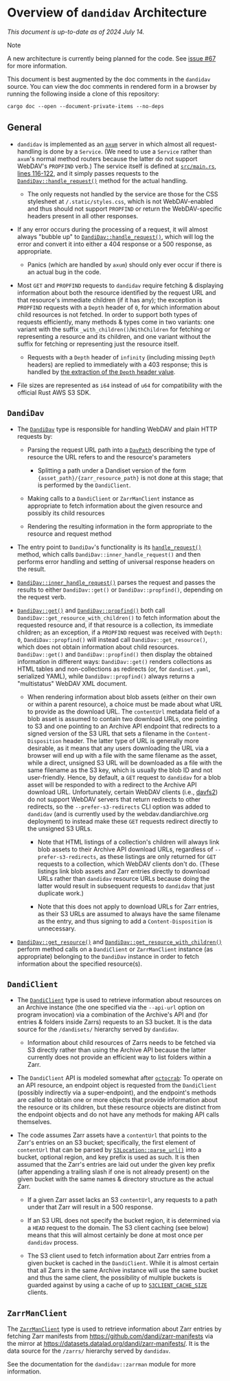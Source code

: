 Overview of `dandidav` Architecture
===================================

*This document is up-to-date as of 2024 July 14.*

> [!NOTE]
> A new architecture is currently being planned for the code.  See [issue
> #67](https://github.com/dandi/dandidav/issues/67) for more information.

This document is best augmented by the doc comments in the `dandidav` source.
You can view the doc comments in rendered form in a browser by running the
following inside a clone of this repository:

```console
cargo doc --open --document-private-items --no-deps
```

General
-------

- `dandidav` is implemented as an [`axum`](https://github.com/tokio-rs/axum)
  server in which almost all request-handling is done by a `Service`.  (We need
  to use a `Service` rather than `axum`'s normal method routers because the
  latter do not support WebDAV's `PROPFIND` verb.)  The service itself is
  defined at [`src/main.rs`, lines 116-122][service-fn], and it simply passes
  requests to the [`DandiDav::handle_request()`][handle-request] method for the
  actual handling.

    - The only requests not handled by the service are those for the CSS
      stylesheet at `/.static/styles.css`, which is not WebDAV-enabled and thus
      should not support `PROPFIND` or return the WebDAV-specific headers
      present in all other responses.

- If any error occurs during the processing of a request, it will almost always
  "bubble up" to [`DandiDav::handle_request()`][handle-request], which will log
  the error and convert it into either a 404 response or a 500 response, as
  appropriate.

    - Panics (which are handled by `axum`) should only ever occur if there is
      an actual bug in the code.

- Most `GET` and `PROPFIND` requests to `dandidav` require fetching &
  displaying information about both the resource identified by the request URL
  and that resource's immediate children (if it has any); the exception is
  `PROPFIND` requests with a `Depth` header of `0`, for which information about
  child resources is not fetched.  In order to support both types of requests
  efficiently, many methods & types come in two variants: one variant with the
  suffix `_with_children()`/`WithChildren` for fetching or representing a
  resource and its children, and one variant without the suffix for fetching or
  representing just the resource itself.

    - Requests with a `Depth` header of `infinity` (including missing `Depth`
      headers) are replied to immediately with a 403 response; this is handled
      by [the extraction of the `Depth` header value][extract-depth].

- File sizes are represented as `i64` instead of `u64` for compatibility with
  the official Rust AWS S3 SDK.


`DandiDav`
----------

- The [`DandiDav`][] type is responsible for handling WebDAV and plain HTTP
  requests by:

    - Parsing the request URL path into a [`DavPath`][] describing the type of
      resource the URL refers to and the resource's parameters

        - Splitting a path under a Dandiset version of the form
          `{asset_path}/{zarr_resource_path}` is not done at this stage; that
          is performed by the `DandiClient`.

    - Making calls to a `DandiClient` or `ZarrManClient` instance as
      appropriate to fetch information about the given resource and possibly
      its child resources

    - Rendering the resulting information in the form appropriate to the
      resource and request method

- The entry point to `DandiDav`'s functionality is its
  [`handle_request()`][handle-request] method, which calls
  `DandiDav::inner_handle_request()` and then performs error handling and
  setting of universal response headers on the result.

- [`DandiDav::inner_handle_request()`][] parses the request and passes the
  results to either `DandiDav::get()` or `DandiDav::propfind()`, depending on
  the request verb.

- [`DandiDav::get()`][] and [`DandiDav::propfind()`][] both call
  `DandiDav::get_resource_with_children()` to fetch information about the
  requested resource and, if that resource is a collection, its immediate
  children; as an exception, if a `PROPFIND` request was received with `Depth:
  0`, `DandiDav::propfind()` will instead call `DandiDav::get_resource()`,
  which does not obtain information about child resources.  `DandiDav::get()`
  and `DandiDav::propfind()` then display the obtained information in different
  ways: `DandiDav::get()` renders collections as HTML tables and
  non-collections as redirects (or, for `dandiset.yaml`, serialized YAML),
  while `DandiDav::propfind()` always returns a "multistatus" WebDAV XML
  document.

    - When rendering information about blob assets (either on their own or
      within a parent resource), a choice must be made about what URL to
      provide as the download URL.  The `contentUrl` metadata field of a blob
      asset is assumed to contain two download URLs, one pointing to S3 and one
      pointing to an Archive API endpoint that redirects to a signed version of
      the S3 URL that sets a filename in the `Content-Disposition` header.  The
      latter type of URL is generally more desirable, as it means that any
      users downloading the URL via a browser will end up with a file with the
      same filename as the asset, while a direct, unsigned S3 URL will be
      downloaded as a file with the same filename as the S3 key, which is
      usually the blob ID and not user-friendly.  Hence, by default, a `GET`
      request to `dandidav` for a blob asset will be responded to with a
      redirect to the Archive API download URL.  Unfortunately, certain WebDAV
      clients (i.e., [davfs2](https://savannah.nongnu.org/bugs/?65376)) do not
      support WebDAV servers that return redirects to other redirects, so the
      `--prefer-s3-redirects` CLI option was added to `dandidav` (and is
      currently used by the webdav.dandiarchive.org deployment) to instead make
      these `GET` requests redirect directly to the unsigned S3 URLs.

        - Note that HTML listings of a collection's children will always link
          blob assets to their Archive API download URLs, regardless of
          `--prefer-s3-redirects`, as these listings are only returned for
          `GET` requests to a collection, which WebDAV clients don't do.
          (These listings link blob assets and Zarr entries directly to
          download URLs rather than `dandidav` resource URLs because doing the
          latter would result in subsequent requests to `dandidav` that just
          duplicate work.)

        - Note that this does not apply to download URLs for Zarr entries, as
          their S3 URLs are assumed to always have the same filename as the
          entry, and thus signing to add a `Content-Disposition` is
          unnecessary.

- [`DandiDav::get_resource()`][] and
  [`DandiDav::get_resource_with_children()`][] perform method calls on a
  `DandiClient` or `ZarrManClient` instance (as appropriate) belonging to the
  `DandiDav` instance in order to fetch information about the specified
  resource(s).


`DandiClient`
-------------

- The [`DandiClient`][] type is used to retrieve information about resources on
  an Archive instance (the one specified via the `--api-url` option on program
  invocation) via a combination of the Archive's API and (for entries & folders
  inside Zarrs) requests to an S3 bucket.  It is the data source for the
  `/dandisets/` hierarchy served by `dandidav`.

    - Information about child resources of Zarrs needs to be fetched via S3
      directly rather than using the Archive API because the latter currently
      does not provide an efficient way to list folders within a Zarr.

- The `DandiClient` API is modeled somewhat after
  [`octocrab`](https://github.com/XAMPPRocky/octocrab): To operate on an API
  resource, an endpoint object is requested from the `DandiClient` (possibly
  indirectly via a super-endpoint), and the endpoint's methods are called to
  obtain one or more objects that provide information about the resource or its
  children, but these resource objects are distinct from the endpoint objects
  and do not have any methods for making API calls themselves.

- The code assumes Zarr assets have a `contentUrl` that points to the Zarr's
  entries on an S3 bucket; specifically, the first element of `contentUrl` that
  can be parsed by [`S3Location::parse_url()`][s3loc-parse] into a bucket,
  optional region, and key prefix is used as such.  It is then assumed that the
  Zarr's entries are laid out under the given key prefix (after appending a
  trailing slash if one is not already present) on the given bucket with the
  same names & directory structure as the actual Zarr.

    - If a given Zarr asset lacks an S3 `contentUrl`, any requests to a path
      under that Zarr will result in a 500 response.

    - If an S3 URL does not specify the bucket region, it is determined via a
      `HEAD` request to the domain.  The S3 client caching (see below) means
      that this will almost certainly be done at most once per `dandidav`
      process.

    - The S3 client used to fetch information about Zarr entries from a given
      bucket is cached in the `DandiClient`.  While it is almost certain that
      all Zarrs in the same Archive instance will use the same bucket and thus
      the same client, the possibility of multiple buckets is guarded against
      by using a cache of up to [`S3CLIENT_CACHE_SIZE`][] clients.


`ZarrManClient`
---------------

The [`ZarrManClient`][] type is used to retrieve information about Zarr entries
by fetching Zarr manifests from <https://github.com/dandi/zarr-manifests> via
the mirror at <https://datasets.datalad.org/dandi/zarr-manifests/>.  It is the
data source for the `/zarrs/` hierarchy served by `dandidav`.

See the documentation for the `dandidav::zarrman` module for more information.


[service-fn]: https://github.com/dandi/dandidav/blob/00d0714a88c28737f2d648a5dd57d37568ac0f0a/src/main.rs#L116-L122
[extract-depth]: https://github.com/dandi/dandidav/blob/9b9b04872065b8132657b878bad324b2dff68a97/src/dav/util.rs#L99-L111

[`DandiDav`]: https://github.com/dandi/dandidav/blob/8d058fe0e561e56ecd3d4c5cd49ca9403b0d196a/src/dav/mod.rs#L37
[handle-request]: https://github.com/dandi/dandidav/blob/8d058fe0e561e56ecd3d4c5cd49ca9403b0d196a/src/dav/mod.rs#L71
[`DandiDav::get()`]: https://github.com/dandi/dandidav/blob/8d058fe0e561e56ecd3d4c5cd49ca9403b0d196a/src/dav/mod.rs#L129
[`DandiDav::propfind()`]: https://github.com/dandi/dandidav/blob/8d058fe0e561e56ecd3d4c5cd49ca9403b0d196a/src/dav/mod.rs#L165
[`DandiDav::inner_handle_request()`]: https://github.com/dandi/dandidav/blob/8d058fe0e561e56ecd3d4c5cd49ca9403b0d196a/src/dav/mod.rs#L95
[`DandiDav::get_resource()`]: https://github.com/dandi/dandidav/blob/8d058fe0e561e56ecd3d4c5cd49ca9403b0d196a/src/dav/mod.rs#L216
[`DandiDav::get_resource_with_children()`]: https://github.com/dandi/dandidav/blob/8d058fe0e561e56ecd3d4c5cd49ca9403b0d196a/src/dav/mod.rs#L272

[`DavPath`]: https://github.com/dandi/dandidav/blob/8d058fe0e561e56ecd3d4c5cd49ca9403b0d196a/src/dav/path.rs#L8

[`DandiClient`]: https://github.com/dandi/dandidav/blob/8d058fe0e561e56ecd3d4c5cd49ca9403b0d196a/src/dandi/mod.rs#L27
[s3loc-parse]: https://github.com/dandi/dandidav/blob/8d058fe0e561e56ecd3d4c5cd49ca9403b0d196a/src/s3/mod.rs#L176
[`S3CLIENT_CACHE_SIZE`]: https://github.com/dandi/dandidav/blob/8d058fe0e561e56ecd3d4c5cd49ca9403b0d196a/src/consts.rs#L24-L25

[`ZarrManClient`]: https://github.com/dandi/dandidav/blob/e9be2dd15ba95d760912344cd09c2a1a08da89b2/src/zarrman/mod.rs#L51
